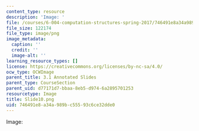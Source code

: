 ```yaml
---
content_type: resource
description: 'Image: '
file: /courses/6-004-computation-structures-spring-2017/746491e8a34a989bc55593c6ce32dde0_Slide10.png
file_size: 122174
file_type: image/png
image_metadata:
  caption: ''
  credit: ''
  image-alt: ''
learning_resource_types: []
license: https://creativecommons.org/licenses/by-nc-sa/4.0/
ocw_type: OCWImage
parent_title: 3.1 Annotated Slides
parent_type: CourseSection
parent_uid: d77171d7-bbaa-8eb5-d974-6a2895701253
resourcetype: Image
title: Slide10.png
uid: 746491e8-a34a-989b-c555-93c6ce32dde0
---
```

Image: 